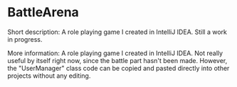 # BattleArena
Short description: A role playing game I created in IntelliJ IDEA. Still a work in progress.

More information: A role playing game I created in IntelliJ IDEA. Not really useful by itself right now, since the battle part hasn't been made. However, the "UserManager" class code can be copied and pasted directly into other projects without any editing.
